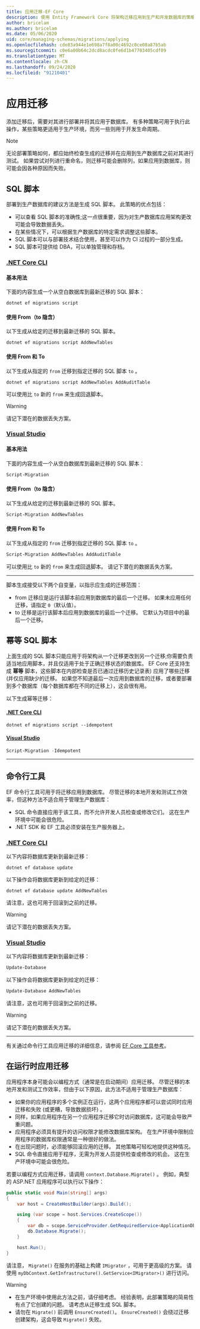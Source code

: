 ```yaml
---
title: 应用迁移-EF Core
description: 使用 Entity Framework Core 将架构迁移应用到生产和开发数据库的策略
author: bricelam
ms.author: bricelam
ms.date: 05/06/2020
uid: core/managing-schemas/migrations/applying
ms.openlocfilehash: cde83a944e1e698a7f8a00c4692c0ce08a87b5ab
ms.sourcegitcommit: c0e6a00b64c2dcd8acdc0fe6d1b47703405cdf09
ms.translationtype: MT
ms.contentlocale: zh-CN
ms.lasthandoff: 09/24/2020
ms.locfileid: "91210401"
---
```

# <a name="applying-migrations"></a>应用迁移

添加迁移后，需要对其进行部署并将其应用于数据库。 有多种策略可用于执行此操作，某些策略更适用于生产环境，而另一些则用于开发生命周期。

> [!NOTE]
> 无论部署策略如何，都应始终检查生成的迁移并在应用到生产数据库之前对其进行测试。 如果尝试对列进行重命名，则迁移可能会删除列，如果应用到数据库，则可能会因各种原因而失败。

## <a name="sql-scripts"></a>SQL 脚本

部署到生产数据库的建议方法是生成 SQL 脚本。 此策略的优点包括：

* 可以查看 SQL 脚本的准确性;这一点很重要，因为对生产数据库应用架构更改可能会导致数据丢失。
* 在某些情况下，可以根据生产数据库的特定需求调整这些脚本。
* SQL 脚本可以与部署技术结合使用，甚至可以作为 CI 过程的一部分生成。
* SQL 脚本可提供给 DBA，可以单独管理和存档。

### <a name="net-core-cli"></a>[.NET Core CLI](#tab/dotnet-core-cli)

#### <a name="basic-usage"></a>基本用法

下面的内容生成一个从空白数据库到最新迁移的 SQL 脚本：

```dotnetcli
dotnet ef migrations script
```

#### <a name="with-from-to-implied"></a>使用 From（to 隐含）

以下生成从给定的迁移到最新迁移的 SQL 脚本。

```dotnetcli
dotnet ef migrations script AddNewTables
```

#### <a name="with-from-and-to"></a>使用 From 和 To

以下生成从指定的 `from` 迁移到指定迁移的 SQL 脚本 `to` 。

```dotnetcli
dotnet ef migrations script AddNewTables AddAuditTable
```

可以使用比 `to` 新的 `from` 来生成回退脚本。

> [!WARNING]
> 请记下潜在的数据丢失方案。

### <a name="visual-studio"></a>[Visual Studio](#tab/vs)

#### <a name="basic-usage"></a>基本用法

下面的内容生成一个从空白数据库到最新迁移的 SQL 脚本：

``` powershell
Script-Migration
```

#### <a name="with-from-to-implied"></a>使用 From（to 隐含）

以下生成从给定的迁移到最新迁移的 SQL 脚本。

```powershell
Script-Migration AddNewTables
```

#### <a name="with-from-and-to"></a>使用 From 和 To

以下生成从指定的 `from` 迁移到指定迁移的 SQL 脚本 `to` 。

```powershell
Script-Migration AddNewTables AddAuditTable
```
可以使用比 `to` 新的 `from` 来生成回退脚本。 请记下潜在的数据丢失方案。

***

脚本生成接受以下两个自变量，以指示应生成的迁移范围：

* from 迁移应是运行该脚本前应用到数据库的最后一个迁移。 如果未应用任何迁移，请指定 `0`（默认值）。
* to 迁移是运行该脚本后应用到数据库的最后一个迁移。 它默认为项目中的最后一个迁移。

## <a name="idempotent-sql-scripts"></a>幂等 SQL 脚本

上面生成的 SQL 脚本只能应用于将架构从一个迁移更改到另一个迁移;你需要负责适当地应用脚本，并且仅适用于处于正确迁移状态的数据库。 EF Core 还支持生成 **幂等** 脚本，这些脚本在内部检查是否已通过迁移历史记录表) 应用了哪些迁移 (并仅应用缺少的迁移。 如果您不知道最后一次应用到数据库的迁移，或者要部署到多个数据库（每个数据库都在不同的迁移上），这会很有用。

以下生成幂等迁移：

#### <a name="net-core-cli"></a>[.NET Core CLI](#tab/dotnet-core-cli)

```dotnetcli
dotnet ef migrations script --idempotent
```

#### <a name="visual-studio"></a>[Visual Studio](#tab/vs)

``` powershell
Script-Migration -Idempotent
```

***

## <a name="command-line-tools"></a>命令行工具

EF 命令行工具可用于将迁移应用到数据库。 尽管迁移的本地开发和测试工作效率，但这种方法不适合用于管理生产数据库：

* SQL 命令直接应用于该工具，而不允许开发人员检查或修改它们。 这在生产环境中可能会很危险。
* .NET SDK 和 EF 工具必须安装在生产服务器上。

### <a name="net-core-cli"></a>[.NET Core CLI](#tab/dotnet-core-cli)

以下内容将数据库更新到最新迁移：

```dotnetcli
dotnet ef database update
```

以下操作会将数据库更新到给定的迁移：

```dotnetcli
dotnet ef database update AddNewTables
```

请注意，这也可用于回滚到之前的迁移。

> [!WARNING]
> 请记下潜在的数据丢失方案。

### <a name="visual-studio"></a>[Visual Studio](#tab/vs)

以下内容将数据库更新到最新迁移：

``` powershell
Update-Database
```

以下操作会将数据库更新到给定的迁移：

``` powershell
Update-Database AddNewTables
```

请注意，这也可用于回滚到之前的迁移。

> [!WARNING]
> 请记下潜在的数据丢失方案。

***

有关通过命令行工具应用迁移的详细信息，请参阅 [EF Core 工具参考](xref:core/miscellaneous/cli/index)。

## <a name="apply-migrations-at-runtime"></a>在运行时应用迁移

应用程序本身可能会以编程方式（通常是在启动期间）应用迁移。 尽管迁移的本地开发和测试工作效率，但由于以下原因，此方法不适用于管理生产数据库：

* 如果你的应用程序的多个实例正在运行，这两个应用程序都可以尝试同时应用迁移和失败 (或更糟，导致数据损坏) 。
* 同样，如果应用程序在另一个应用程序迁移它时访问数据库，这可能会导致严重问题。
* 应用程序必须具有提升的访问权限才能修改数据库架构。 在生产环境中限制应用程序的数据库权限通常是一种很好的做法。
* 在出现问题时，必须能够回滚应用的迁移。 其他策略可轻松地提供这种情况。
* SQL 命令直接应用于程序，无需为开发人员提供检查或修改的机会。 这在生产环境中可能会很危险。

若要以编程方式应用迁移，请调用 `context.Database.Migrate()` 。 例如，典型的 ASP.NET 应用程序可以执行以下操作：

```c#
public static void Main(string[] args)
{
    var host = CreateHostBuilder(args).Build();

    using (var scope = host.Services.CreateScope())
    {
        var db = scope.ServiceProvider.GetRequiredService<ApplicationDbContext>();
        db.Database.Migrate();
    }

    host.Run();
}
```

请注意， `Migrate()` 在服务的基础上构建 `IMigrator` ，可用于更高级的方案。 请使用 `myDbContext.GetInfrastructure().GetService<IMigrator>()` 进行访问。

> [!WARNING]
>
> * 在生产环境中使用此方法之前，请仔细考虑。 经验表明，此部署策略的简易性有点了它创建的问题。 请考虑从迁移生成 SQL 脚本。
> * 请勿在 `Migrate()` 前调用 `EnsureCreated()`。 `EnsureCreated()` 会绕过迁移创建架构，这会导致 `Migrate()` 失败。
